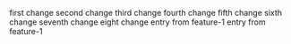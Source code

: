 first change
second change
third change
fourth change
fifth change
sixth change
seventh change
eight change
entry from feature-1
entry from feature-1